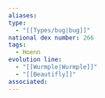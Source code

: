 ```yaml
---
aliases: 
type:
  - "[[Types/bug|bug]]"
national dex number: 266
tags:
  - Hoenn
evolution line:
  - "[[Wurmple|Wurmple]]"
  - "[[Beautifly]]"
associated: 
---
```

